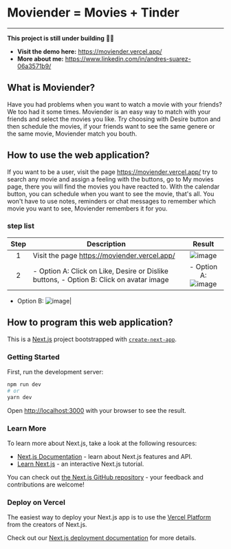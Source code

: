 # Moviender = Movies + Tinder
---
__This project is still under building__ 👨‍💻

- __Visit the demo here:__ https://moviender.vercel.app/
- __More about me:__ https://www.linkedin.com/in/andres-suarez-06a3571b9/

## What is Moviender?
Have you had problems when you want to watch a movie with your friends? We too had it some times. Moviender is an easy way to match with your friends and select the movies you like. Try choosing with Desire button and then schedule the movies, if your friends want to see the same genere or the same movie, Moviender match you bouth.

## How to use the web application?
If you want to be a user, visit the page https://moviender.vercel.app/ try to search any movie and assign a feeling with the buttons, go to My movies page, there you will find the movies you have reacted to. With the calendar button, you can schedule when you want to see the movie, that's all. You won't have to use notes, reminders or chat messages to remember which movie you want to see, Moviender remembers it for you.

### step list
| Step 	| Description 	| Result 	|
|:---:	|---	|:---:	|
| 1 	| Visit the page  https://moviender.vercel.app/ 	| ![image](https://github.com/Adsuarez/moviender/assets/26845524/db7e0d29-2bde-4769-92eb-5f4ff66d7a94) 	|
| 2 	| - Option A: Click on Like, Desire  or Dislike buttons,  - Option B: Click on avatar image 	| - Option A: ![image](https://github.com/Adsuarez/moviender/assets/26845524/974293e8-6e29-4c13-a7fc-224d27c23119) 

- Option B: ![image](https://github.com/Adsuarez/moviender/assets/26845524/b321e5e9-ab12-43f0-bade-3ae46fb7570d)|

## How to program this web application?

This is a [Next.js](https://nextjs.org/) project bootstrapped with [`create-next-app`](https://github.com/vercel/next.js/tree/canary/packages/create-next-app).

### Getting Started

First, run the development server:

```bash
npm run dev
# or
yarn dev
```

Open [http://localhost:3000](http://localhost:3000) with your browser to see the result.

### Learn More

To learn more about Next.js, take a look at the following resources:

- [Next.js Documentation](https://nextjs.org/docs) - learn about Next.js features and API.
- [Learn Next.js](https://nextjs.org/learn) - an interactive Next.js tutorial.

You can check out [the Next.js GitHub repository](https://github.com/vercel/next.js/) - your feedback and contributions are welcome!

### Deploy on Vercel

The easiest way to deploy your Next.js app is to use the [Vercel Platform](https://vercel.com/new?utm_medium=default-template&filter=next.js&utm_source=create-next-app&utm_campaign=create-next-app-readme) from the creators of Next.js.

Check out our [Next.js deployment documentation](https://nextjs.org/docs/deployment) for more details.
